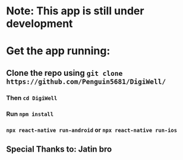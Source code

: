 # Note: This app is still under development

# Get the app running:

## Clone the repo using ``` git clone https://github.com/Penguin5681/DigiWell/ ```
### Then ``` cd DigiWell ```
### Run ``` npm install ```
### ``` npx react-native run-android ``` or ``` npx react-native run-ios ``` 

## Special Thanks to: Jatin bro
